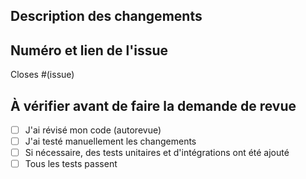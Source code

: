 ## Description des changements

## Numéro et lien de l'issue

Closes #(issue)

## À vérifier avant de faire la demande de revue
- [ ] J'ai révisé mon code (autorevue)
- [ ] J'ai testé manuellement les changements
- [ ] Si nécessaire, des tests unitaires et d'intégrations ont été ajouté
- [ ] Tous les tests passent
